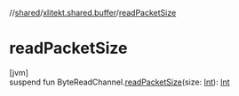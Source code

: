 //[shared](../../index.md)/[xlitekt.shared.buffer](index.md)/[readPacketSize](read-packet-size.md)

# readPacketSize

[jvm]\
suspend fun ByteReadChannel.[readPacketSize](read-packet-size.md)(size: [Int](https://kotlinlang.org/api/latest/jvm/stdlib/kotlin/-int/index.html)): [Int](https://kotlinlang.org/api/latest/jvm/stdlib/kotlin/-int/index.html)

